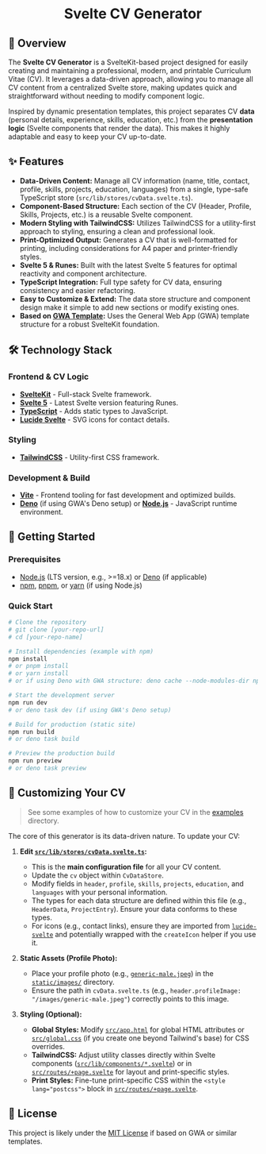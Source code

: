 <h1 align="center">
  <!-- Consider adding a simple icon for your CV generator here if you have one -->
  <!-- <img src="./static/cv-icon.png" alt="Svelte CV Generator Icon" width="128" height="128"> -->
  <div align="center">Svelte CV Generator</div>
</h1>

<div align="center">
  <!-- Optional: Add badges if you plan to version it or host it on GitHub -->
  <!-- [![Version](https://img.shields.io/badge/version-0.1.0-blue.svg)](...) -->
  <!-- [![GitHub: Svelte CV Generator](https://img.shields.io/badge/GitHub-Svelte%20CV%20Generator-181717?logo=github)](...) -->
  <!-- [![License: MIT](https://img.shields.io/badge/License-MIT-yellow.svg)](LICENSE) -->
</div>

## 🚀 Overview

The **Svelte CV Generator** is a SvelteKit-based project designed for easily creating and maintaining a professional, modern, and printable Curriculum Vitae (CV). It leverages a data-driven approach, allowing you to manage all CV content from a centralized Svelte store, making updates quick and straightforward without needing to modify component logic.

Inspired by dynamic presentation templates, this project separates CV **data** (personal details, experience, skills, education, etc.) from the **presentation logic** (Svelte components that render the data). This makes it highly adaptable and easy to keep your CV up-to-date.

## ✨ Features

-   **Data-Driven Content:** Manage all CV information (name, title, contact, profile, skills, projects, education, languages) from a single, type-safe TypeScript store (`src/lib/stores/cvData.svelte.ts`).
-   **Component-Based Structure:** Each section of the CV (Header, Profile, Skills, Projects, etc.) is a reusable Svelte component.
-   **Modern Styling with TailwindCSS:** Utilizes TailwindCSS for a utility-first approach to styling, ensuring a clean and professional look.
-   **Print-Optimized Output:** Generates a CV that is well-formatted for printing, including considerations for A4 paper and printer-friendly styles.
-   **Svelte 5 & Runes:** Built with the latest Svelte 5 features for optimal reactivity and component architecture.
-   **TypeScript Integration:** Full type safety for CV data, ensuring consistency and easier refactoring.
-   **Easy to Customize & Extend:** The data store structure and component design make it simple to add new sections or modify existing ones.
-   **Based on [GWA Template](https://github.com/Yrrrrrf/gwa):** Uses the General Web App (GWA) template structure for a robust SvelteKit foundation.

## 🛠️ Technology Stack

### Frontend & CV Logic

-   **[SvelteKit](https://kit.svelte.dev/)** - Full-stack Svelte framework.
-   **[Svelte 5](https://svelte.dev/blog/runes)** - Latest Svelte version featuring Runes.
-   **[TypeScript](https://www.typescriptlang.org/)** - Adds static types to JavaScript.
-   **[Lucide Svelte](https://lucide.dev/guide/packages/lucide-svelte)** - SVG icons for contact details.

### Styling

-   **[TailwindCSS](https://tailwindcss.com/)** - Utility-first CSS framework.

### Development & Build

-   **[Vite](https://vitejs.dev/)** - Frontend tooling for fast development and optimized builds.
-   **[Deno](https://deno.land/)** (if using GWA's Deno setup) or **[Node.js](https://nodejs.org/)** - JavaScript runtime environment.

## 🚦 Getting Started

### Prerequisites

-   [Node.js](https://nodejs.org/) (LTS version, e.g., >=18.x) or [Deno](https://deno.land/) (if applicable)
-   [npm](https://www.npmjs.com/), [pnpm](https://pnpm.io/), or [yarn](https://classic.yarnpkg.com/) (if using Node.js)

### Quick Start

```bash
# Clone the repository
# git clone [your-repo-url]
# cd [your-repo-name]

# Install dependencies (example with npm)
npm install
# or pnpm install
# or yarn install
# or if using Deno with GWA structure: deno cache --node-modules-dir npm:vite ... (refer to GWA's deno.json)

# Start the development server
npm run dev
# or deno task dev (if using GWA's Deno setup)

# Build for production (static site)
npm run build
# or deno task build

# Preview the production build
npm run preview
# or deno task preview
```

## 🎨 Customizing Your CV

> See some examples of how to customize your CV in the [examples](examples/) directory.

The core of this generator is its data-driven nature. To update your CV:

1.  **Edit [`src/lib/stores/cvData.svelte.ts`](src/lib/stores/cvData.svelte.ts):**
    *   This is the **main configuration file** for all your CV content.
    *   Update the `cv` object within `CvDataStore`.
    *   Modify fields in `header`, `profile`, `skills`, `projects`, `education`, and `languages` with your personal information.
    *   The types for each data structure are defined within this file (e.g., `HeaderData`, `ProjectEntry`). Ensure your data conforms to these types.
    *   For icons (e.g., contact links), ensure they are imported from [`lucide-svelte`](https://lucide.dev/guide/packages/lucide-svelte) and potentially wrapped with the `createIcon` helper if you use it.

2.  **Static Assets (Profile Photo):**
    *   Place your profile photo (e.g., [`generic-male.jpeg`](static/images/generic-male.jpeg)) in the [`static/images/`](static/images/) directory.
    *   Ensure the path in `cvData.svelte.ts` (e.g., `header.profileImage: "/images/generic-male.jpeg"`) correctly points to this image.

3.  **Styling (Optional):**
    *   **Global Styles:** Modify [`src/app.html`](src/app.html) for global HTML attributes or [`src/global.css`](src/global.css) (if you create one beyond Tailwind's base) for CSS overrides.
    *   **TailwindCSS:** Adjust utility classes directly within Svelte components ([`src/lib/components/*.svelte`](src/lib/components/)) or in [`src/routes/+page.svelte`](src/routes/+page.svelte) for layout and print-specific styles.
    *   **Print Styles:** Fine-tune print-specific CSS within the `<style lang="postcss">` block in [`src/routes/+page.svelte`](src/routes/+page.svelte).

## 📄 License

This project is likely under the [MIT License](LICENSE) if based on GWA or similar templates.
